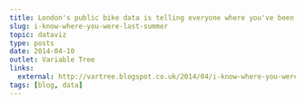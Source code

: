 ```yaml
---
title: London's public bike data is telling everyone where you've been
slug: i-know-where-you-were-last-summer
topic: dataviz
type: posts
date: 2014-04-10
outlet: Variable Tree
links:
  external: http://vartree.blogspot.co.uk/2014/04/i-know-where-you-were-last-summer.html
tags: [blog, data]
---
```


